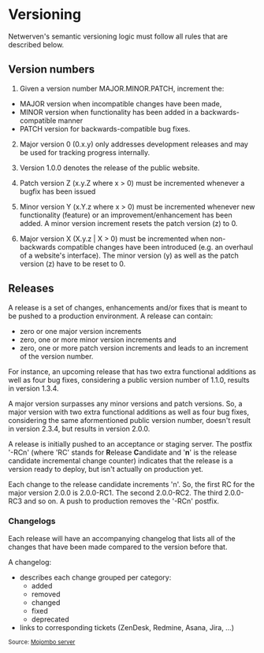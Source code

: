 # Versioning
Netwerven's semantic versioning logic must follow all rules that are described below.

## Version numbers
1. Given a version number MAJOR.MINOR.PATCH, increment the:
  - MAJOR version when incompatible changes have been made,
  - MINOR version when functionality has been added in a backwards-compatible manner
  - PATCH version for backwards-compatible bug fixes.
  
2. Major version 0 (0.x.y) only addresses development releases and may be used for tracking progress
internally.
  
3. Version 1.0.0 denotes the release of the public website.

4. Patch version Z (x.y.Z where x > 0) must be incremented whenever a bugfix has been issued

5. Minor version Y (x.Y.z where x > 0) must be incremented whenever new functionality (feature) or an 
improvement/enhancement has been added. A minor version increment resets the patch version (z) to 0.

6. Major version X (X.y.z | X > 0) must be incremented when non-backwards compatible changes 
have been introduced (e.g. an overhaul of a website's interface). The minor version (y) as well as the 
patch version (z) have to be reset to 0.

## Releases
A release is a set of changes, enhancements and/or fixes that is meant to be pushed to a production 
environment. A release can contain:
- zero or one major version increments
- zero, one or more minor version increments and
- zero, one or more patch version increments
and leads to an increment of the version number.

For instance, an upcoming release that has two extra functional additions as well as four bug fixes, 
considering a public version number of 1.1.0, results in version 1.3.4.

A major version surpasses any minor versions and patch versions. So, a major version with two extra functional additions as well as four bug fixes, considering the same aformentioned public version number, doesn't result in version 2.3.4, but results in version 2.0.0.

A release is initially pushed to an acceptance or staging server. The postfix '-RCn' (where 'RC' stands for **R**elease **C**andidate and '**n**' is the release candidate incremental change counter) indicates that the release is a version ready to deploy, but isn't actually on production yet. 

Each change to the release candidate increments 'n'. So, the first RC for the major version 2.0.0 is 2.0.0-RC1. The second 2.0.0-RC2. The third 2.0.0-RC3 and so on. A push to production removes the '-RCn' postfix.

### Changelogs
Each release will have an accompanying changelog that lists all of the changes that have been made 
compared to the version before that.

A changelog:
- describes each change grouped per category:
  - added
  - removed
  - changed
  - fixed
  - deprecated
- links to corresponding tickets (ZenDesk, Redmine, Asana, Jira, ...)

<small>Source: [Mojombo server](https://github.com/mojombo/semver/blob/master/semver.md)</small>
 
